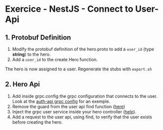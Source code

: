 # Exercice - NestJS - Connect to User-Api

## 1. Protobuf Definition

1. Modify the protobuf definition of the hero.proto to add a `user_id` (type **string**) to the hero.
2. Add a `user_id` to the create Hero function.

The hero is now assigned to a user. 
Regenerate the stubs with `export.sh`

## 2. Hero Api

1. Add inside grpc.config the grpc configuration that connects to the user. Look at the [auth-api grpc config](../auth-api/src/config/grpc.option.ts) for an exemple.
2. Remove the guard from the user api find function ([here](../user-api/src/user/user.controller.ts))
3. Inject the grpc user service inside your hero controller ([help](https://docs.nestjs.com/microservices/grpc#client)).
4. Add a request to the user api, using find, to verify that the user exists before creating the hero.

